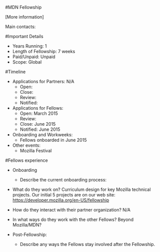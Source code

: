 #MDN Fellowship

<fill in>

[More information]

Main contacts: 

#Important Details
- Years Running: 1
- Length of Fellowship: 7 weeks
- Paid/Unpaid: Unpaid
- Scope: Global

#Timeline
- Applications for Partners: N/A
  - Open:
  - Close: 
  - Review:
  - Notified:
- Applications for Fellows:
  - Open: March 2015
  - Review:
  - Close: June 2015
  - Notified: June 2015
- Onboarding and Workweeks:
  - Fellows onboarded in June 2015
- Other events:
  - Mozilla Festival
  
#Fellows experience
- Onboarding
  - Describe the current onboarding process:
  
- What do they work on? Curriculum design for key Mozilla technical projects. Our initial 5 projects are on our web site: https://developer.mozilla.org/en-US/fellowship
- How do they interact with their partner organization? N/A
- In what ways do they work with the other Fellows? Beyond Mozilla/MDN?
- Post-Fellowship:
  - Describe any ways the Fellows stay involved after the Fellowship. 

